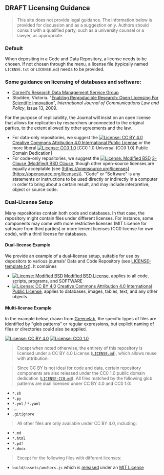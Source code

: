 ## DRAFT Licensing Guidance

> This site does not provide legal guidance. The information below is provided for discussion and as a suggestion only. Authors should consult with a qualified party, such as a university counsel or a lawyer, as appropriate.

### Default
When depositing in a Code and Data Repository, a license needs to be chosen. If not chosen through the menu, a license file (typically named `LICENSE.txt` or `LICENSE.md`) needs to be provided.

### Some guidance on licensing of databases and software:

- [Cornell's Research Data Management Service Group](https://data.research.cornell.edu/content/intellectual-property)
- Stodden, Victoria. "[Enabling Reproducible Research: Open Licensing For Scientific Innovation](http://web.stanford.edu/~vcs/papers/ijclp-STODDEN-2009.pdf)", *International Journal of Communications Law and Policy*, Issue 13, 2009.

For the purpose of replicability, the Journal will insist on an open license that allows for replication by researchers unconnected to the original parties, to the extent allowed by other agreements and the law.
  - For data-only repositories, we suggest the [![License: CC BY 4.0](https://img.shields.io/badge/License%20-CC%20BY%204.0-lightgrey.svg)](http://creativecommons.org/licenses/by/4.0/) [Creative Commons Attribution 4.0 International Public License](http://creativecommons.org/licenses/by/4.0/) or the more liberal
[![License: CC0 1.0](https://img.shields.io/badge/License%20-CC0%201.0-lightgrey.svg)](https://creativecommons.org/publicdomain/zero/1.0/) [CC0 1.0 Universal (CC0 1.0) Public Domain Dedication]
  - For code-only repositories, we suggest the [![License: Modified BSD](https://img.shields.io/badge/License-BSD-lightgrey.svg)](https://opensource.org/licenses/BSD-3-Clause) [3-Clause (Modified) BSD Clause](https://opensource.org/licenses/BSD-3-Clause), though other open-source licenses are equally acceptable (see [https://opensource.org/licenses](https://opensource.org/licenses)). "Code" or "Software" is any statements or instructions to be used directly or indirectly in a computer in order to bring about a certain result, and may include interpretive, object or source code.

### Dual-License Setup

Many repositories contain both code and databases. In that case, the repository might contain  files under different licenses. For instance, some components may come with more restrictive licenses (MIT License for software from
third parties) or more lenient licenses (CC0 license for own code), with a third license for databases.

#### Dual-license Example

We provide an example of a dual-license setup, suitable for use by depositors to various journals' Data and Code Repository (see [LICENSE-template.txt](licenses/LICENSE-template.txt)). It combines
- [![License: Modified BSD](https://img.shields.io/badge/License-BSD-lightgrey.svg)](https://opensource.org/licenses/BSD-3-Clause) [Modified BSD License](https://opensource.org/licenses/BSD-3-Clause), applies to all code, scripts, programs, and SOFTWARE
- [![License: CC BY 4.0](https://img.shields.io/badge/License%20-CC%20BY%204.0-lightgrey.svg)](http://creativecommons.org/licenses/by/4.0/) [Creative Commons Attribution 4.0 International Public License](https://creativecommons.org/licenses/by/4.0/), applies to databases, images, tables, text, and any other objects

#### Multi-license Example
In the example below,
drawn from [Greenelab](https://github.com/greenelab/scihub-manuscript), the specific types of files are identified by "glob patterns" or regular expressions,
but explicit naming of files or directories could also be applied.

[![License: CC BY 4.0](https://img.shields.io/badge/License%20All-CC%20BY%204.0-lightgrey.svg)](http://creativecommons.org/licenses/by/4.0/)
[![License: CC0 1.0](https://img.shields.io/badge/License%20Parts-CC0%201.0-lightgrey.svg)](https://creativecommons.org/publicdomain/zero/1.0/)

> Except when noted otherwise, the entirety of this repository is licensed under a CC BY 4.0 License ([`LICENSE.md`](LICENSE.md)),
> which allows reuse with attribution.

> Since CC BY is not ideal for code and data, certain repository components are also released under the CC0 1.0 public
> domain dedication ([`LICENSE-CC0.md`](LICENSE-CC0.md)).
> All files matched by the following glob patterns are dual licensed under CC BY 4.0 and CC0 1.0:


+ `*.sh`
+ `*.py`
+ `*.yml` / `*.yaml`
+ ....
+ `.gitignore`

> All other files are only available under CC BY 4.0, including:

+ `*.md`
+ `*.html`
+ `*.pdf`
+ `*.docx`

> Except for the following files with different licenses:

+ `build/assets/anchors.js` which is [released](https://www.bryanbraun.com/anchorjs/) under an [MIT License](https://opensource.org/licenses/MIT)
